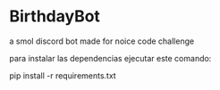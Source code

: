 # BirthdayBot
a smol discord bot made for noice code challenge


para instalar las dependencias ejecutar este comando:

pip install -r requirements.txt